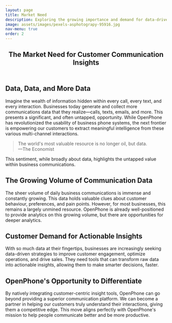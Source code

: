 ```yaml
---
layout: page
title: Market Need
description: Exploring the growing importance and demand for data-driven insights in business communication.
image: assets/images/pexels-asphotograpy-95916.jpg
nav-menu: true
order: 2
---
```


<!-- Main -->
<div id="main" class="alt">

<!-- One -->
<section id="one">
	<div class="inner">
		<header class="major">
			<h1>The Market Need for Customer Communication Insights</h1>
		</header>

<!-- Content -->
<h2 id="content">Data, Data, and More Data</h2>
<p>Imagine the wealth of information hidden within every call, every text, and every interaction. Businesses today generate and collect more communications data that they realize—calls, texts, emails, and more. This presents a significant, and often untapped, opportunity. While OpenPhone has revolutionized the usability of business phone systems, the next frontier is empowering our customers to extract meaningful intelligence from these various multi-channel interactions.</p>

<blockquote>
The world's most valuable resource is no longer oil, but data.
<br>
<span class="attribution">—The Economist</span>
</blockquote>
<p>This sentiment, while broadly about data, highlights the untapped value within business communications.</p>

<h2>The Growing Volume of Communication Data</h2>
<p>
  The sheer volume of daily business communications is immense and constantly growing. This data holds valuable clues about customer behaviour, preferences, and pain points. However, for most businesses, this remains a largely unmined resource. OpenPhone is already well-positioned to provide analytics on this growing volume, but there are opportunities for deeper analytics.
</p>

<h2>Customer Demand for Actionable Insights</h2>
<p>
  With so much data at their fingertips, businesses are increasingly seeking data-driven strategies to improve customer engagement, optimize operations, and drive sales. They need tools that can transform raw data into actionable insights, allowing them to make smarter decisions, faster.
</p>

<h2>OpenPhone's Opportunity to Differentiate</h2>
<p>
  By natively integrating customer-centric insight tools, OpenPhone can go beyond providing a superior communication platform. We can become a partner in helping our customers truly understand their interactions, giving them a competitive edge. This move aligns perfectly with OpenPhone's mission to help people communicate better and be more productive.
</p>